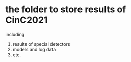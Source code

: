 # the folder to store results of CinC2021

including
1. results of special detectors
2. models and log data
3. etc.
